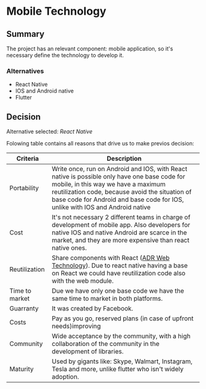 # Mobile Technology

## Summary

The project has an relevant component: mobile application, so it's necessary define the technology to develop it.

### Alternatives

- React Native
- IOS and Android native
- Flutter

## Decision 

Alternative selected: *React Native*


Folowing table contains all reasons that drive us to make previos decision:

| Criteria                 | Description                                                    
| --------------------     | ----------------------------------------------------------------------------------------------------- | 
| Portability 			   | Write once, run on Android and IOS, with React native is possible only have one base code for mobile, in this way we have a maximum reutilization code, because avoid the situation of base code for Android and base code for IOS, unlike with IOS and Android native              												                                           |
| Cost                     | It's not necessary 2 different teams in charge of development of mobile app. Also developers for native IOS and native Android are scarce in the market, and they are more expensive than react native ones.								| 
| Reutilization 		   | Share components with React ([ADR Web Technology](./adr-web-technology)). Due to react native having a base on React we could have reutilization code also with the web module.      													   |
| Time to market           | Due we have only one base code we have the same time to market in both platforms.					   |
| Guarranty                | It was created by Facebook.                                    									   |
| Costs                    | Pay as you go, reserved plans (in case of upfront needs)improving                                     |
| Community                |  Wide acceptance by the community, with a high collaboration of the community in the development of libraries.                             																							|
| Maturity				   | Used by gigants like: Skype, Walmart, Instagram, Tesla and more, unlike flutter who isn't widely adoption.  				   															   								             | 

